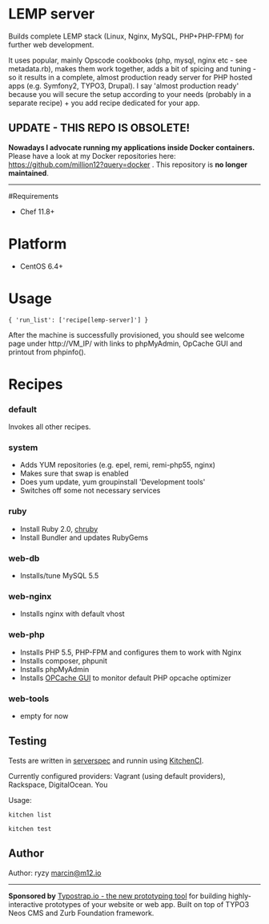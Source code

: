 # LEMP server

Builds complete LEMP stack (Linux, Nginx, MySQL, PHP+PHP-FPM) for further web development.

It uses popular, mainly Opscode cookbooks (php, mysql, nginx etc - see metadata.rb), makes them work together, adds a bit of spicing and tuning - so it results in a complete, almost production ready server for PHP hosted apps (e.g. Symfony2, TYPO3, Drupal). I say 'almost production ready' because you will secure the setup according to your needs (probably in a separate recipe) + you add recipe dedicated for your app.

## UPDATE - THIS REPO IS OBSOLETE!

**Nowadays I advocate running my applications inside Docker containers.** Please have a look at my Docker repositories here: https://github.com/million12?query=docker . This repository is **no longer maintained**.

---

#Requirements

- Chef 11.8+

# Platform

- CentOS 6.4+

# Usage

```{ 'run_list': ['recipe[lemp-server]'] }```

After the machine is successfully provisioned, you should see welcome page under http://VM_IP/ with links to phpMyAdmin, OpCache GUI and printout from phpinfo().

# Recipes

### default
Invokes all other recipes.

### system
- Adds YUM repositories (e.g. epel, remi, remi-php55, nginx)
- Makes sure that swap is enabled
- Does yum update, yum groupinstall 'Development tools'
- Switches off some not necessary services

### ruby

- Install Ruby 2.0, [chruby](https://github.com/postmodern/chruby)
- Install Bundler and updates RubyGems

### web-db
- Installs/tune MySQL 5.5

### web-nginx
- Installs nginx with default vhost

### web-php
- Installs PHP 5.5, PHP-FPM and configures them to work with Nginx
- Installs composer, phpunit
- Installs phpMyAdmin
- Installs [OPCache GUI](https://github.com/PeeHaa/OpCacheGUI) to monitor default PHP opcache optimizer

### web-tools
- empty for now

## Testing

Tests are written in [serverspec](serverspec.org) and runnin using [KitchenCI](http://kitchen.ci/). 

Currently configured providers: Vagrant (using default providers), Rackspace, DigitalOcean. You 

Usage:

```kitchen list```

```kitchen test```



## Author

Author: ryzy marcin@m12.io

---

**Sponsored by** [Typostrap.io - the new prototyping tool](http://typostrap.io/) for building highly-interactive prototypes of your website or web app. Built on top of TYPO3 Neos CMS and Zurb Foundation framework.
